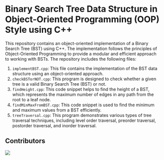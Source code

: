 # Binary Search Tree Data Structure in Object-Oriented Programming (OOP) Style using C++

This repository contains an object-oriented implementation of a Binary Search Tree (BST) using C++. The implementation follows the principles of Object-Oriented Programming to provide a modular and efficient approach to working with BSTs. The repository includes the following files:

1. `implementBST.cpp`: This file contains the implementation of the BST data structure using an object-oriented approach.
2. `checkBSTorNOT.cpp`: This program is designed to check whether a given tree is a valid Binary Search Tree (BST) or not.
3. `findHeight.cpp`: This code snippet helps to find the height of a BST, which represents the maximum number of edges in any path from the root to a leaf node.
4. `findMinMaxFromBST.cpp`: This code snippet is used to find the minimum and maximum values from a BST efficiently.
5. `treeTraversal.cpp`: This program demonstrates various types of tree traversal techniques, including level order traversal, preorder traversal, postorder traversal, and inorder traversal.

<!-- Authors -->
## Contributors
<a href="https://github.com/Alik-Agarwala/C-Plus-Plus-OOP-Binary-Search-Tree/contributors"><img src="https://contrib.rocks/image?repo=Alik-Agarwala/C-Plus-Plus-OOP-Binary-Search-Tree"></a>
